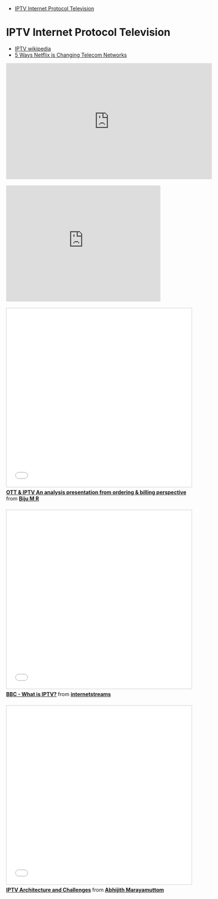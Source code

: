 <!-- MarkdownTOC -->

- [IPTV Internet Protocol Television](#iptv-internet-protocol-television)

<!-- /MarkdownTOC -->

# IPTV Internet Protocol Television
- [IPTV wikipedia](https://en.wikipedia.org/wiki/IPTV)
- [5 Ways Netflix is Changing Telecom Networks](https://www.linkedin.com/pulse/5-ways-netflix-changing-telecom-networks-avi-dorfman-1)

<div class="container">
<iframe width="560" height="315" src="https://www.youtube.com/embed/LE2DFs9x_4w?rel=0" frameborder="0" allowfullscreen class="video"></iframe>
</div>
<br/>

<div class="container">
<iframe width="420" height="315" src="https://www.youtube.com/embed/d-2XyBD1ego?rel=0" frameborder="0" allowfullscreen class="video"></iframe>
</div>
<br/>

<div class="container">
<iframe src="//www.slideshare.net/slideshow/embed_code/key/i3KhQxwj8KIwAl" width="595" height="485" frameborder="0" marginwidth="0" marginheight="0" scrolling="no" style="border:1px solid #CCC; border-width:1px; margin-bottom:5px; max-width: 100%;" allowfullscreen class="video"> </iframe> <div style="margin-bottom:5px"> <strong> <a href="//www.slideshare.net/bijuvrindavan/ott-iptv" title="OTT &amp; IPTV An analysis presentation from ordering &amp; billing perspective" target="_blank">OTT &amp; IPTV An analysis presentation from ordering &amp; billing perspective</a> </strong> from <strong><a href="//www.slideshare.net/bijuvrindavan" target="_blank">Biju M R</a></strong> </div>
</div>
<br/>

<div class="container">
<iframe src="//www.slideshare.net/slideshow/embed_code/key/1S4RrOomD5Ob8Y" width="595" height="485" frameborder="0" marginwidth="0" marginheight="0" scrolling="no" style="border:1px solid #CCC; border-width:1px; margin-bottom:5px; max-width: 100%;" allowfullscreen class="video"> </iframe> <div style="margin-bottom:5px"> <strong> <a href="//www.slideshare.net/internetstreams/bbc-what-is-iptv-presentation" title="BBC - What is IPTV?" target="_blank">BBC - What is IPTV?</a> </strong> from <strong><a href="//www.slideshare.net/internetstreams" target="_blank">internetstreams</a></strong> </div>
</div>
<br/>

<div class="container">
<iframe src="//www.slideshare.net/slideshow/embed_code/key/8ugYmHyQpc7Yaz" width="595" height="485" frameborder="0" marginwidth="0" marginheight="0" scrolling="no" style="border:1px solid #CCC; border-width:1px; margin-bottom:5px; max-width: 100%;" allowfullscreen class="video"> </iframe> <div style="margin-bottom:5px"> <strong> <a href="//www.slideshare.net/worldabhijith/iptv-architecture-and-challenges" title="IPTV Architecture and Challenges" target="_blank">IPTV Architecture and Challenges</a> </strong> from <strong><a href="//www.slideshare.net/worldabhijith" target="_blank">Abhijith Marayamuttom</a></strong> </div>
</div>
<br/>
